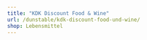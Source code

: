 ```yaml
---
title: "KDK Discount Food & Wine"
url: /dunstable/kdk-discount-food-und-wine/
shop: Lebensmittel
---
```

